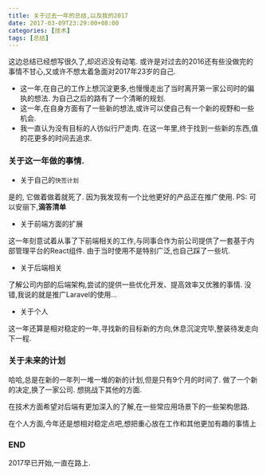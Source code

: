 ```yaml
---
title: 关于过去一年的总结,以及我的2017
date: 2017-03-09T23:29:00+08:00
categories: [技术]
tags: [总结]
---
```


这边总结已经想写很久了,却迟迟没有动笔. 或许是对过去的2016还有些没做完的事情不甘心,又或许不想太着急面对2017年23岁的自己.


- 这一年,在自己的工作上想沉淀更多,也慢慢走出了当时离开第一家公司时的偏执的想法. 为自己之后的路有了一个清晰的规划.
- 这一年,在自身方面有了一些新的想法,或许可以使自己有一个新的视野和一些机会.
- 我一直认为没有目标的人彷似行尸走肉. 在这一年里,终于找到一些新的东西,值的花更多的时间去追求.

<!--more-->

### 关于这一年做的事情.

- 关于自己的``快签计划``

是的, 它做着做着就死了. 因为我发现有一个比他更好的产品正在推广使用. PS: 可以安丽下,**滴答清单**

- 关于前端方面的扩展

这一年刻意试着从事了下前端相关的工作,与同事合作为前公司提供了一套基于内部管理平台的React组件. 由于当时使用不是特别广泛,也自己踩了一些坑.

- 关于后端相关

了解公司内部的后端架构,尝试的提供一些优化开发、提高效率又优雅的事情. 没错,我说的就是推广Laravel的使用...

- 关于个人

这一年还算是相对稳定的一年,寻找新的目标新的方向,休息沉淀完毕,整装待发走向下一程.

### 关于未来的计划

哈哈,总是在新的一年列一堆一堆的新的计划,但是只有9个月的时间了. 做了一个新的决定,换了一家公司. 想挑战下其他的方面.

在技术方面希望对后端有更加深入的了解,在一些常应用场景下的一些架构思路.

在个人方面,今年还是想相对稳定点吧,想把重心放在工作和其他更加有趣的事情上

### END

2017早已开始,一直在路上.
